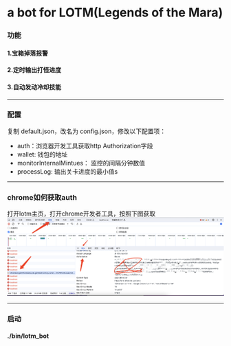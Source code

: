# a bot for LOTM(Legends of the Mara)

### 功能
#### 1.宝箱掉落报警
#### 2.定时输出打怪进度
#### 3.自动发动冷却技能

----
### 配置
复制 default.json，改名为 config.json，修改以下配置项：

* auth：浏览器开发工具获取http Authorization字段
* wallet: 钱包的地址
* monitorInternalMintues： 监控的间隔分钟数值
* processLog: 输出关卡进度的最小值s

----
### chrome如何获取auth
打开lotm主页，打开chrome开发者工具，按照下图获取
![chrome获取auth](./doc/howToGetAuth.png)

----
### 启动

#### ./bin/lotm_bot
